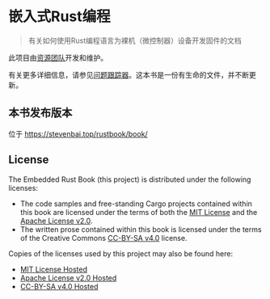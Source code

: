 # 嵌入式Rust编程

>有关如何使用Rust编程语言为裸机（微控制器）设备开发固件的文档

此项目由[资源团队](https://github.com/rust-embedded/wg#the-resources-team)开发和维护。

有关更多详细信息，请参见[问题跟踪器]。这本书是一份有生命的文件，并不断更新。

[问题跟踪器]: https://github.com/nkbai/book/issues

## 本书发布版本

位于 https://stevenbai.top/rustbook/book/

## License

The Embedded Rust Book (this project) is distributed under the following licenses:

* The code samples and free-standing Cargo projects contained within this book are licensed under the terms of both the [MIT License] and the [Apache License v2.0].
* The written prose contained within this book is licensed under the terms of the Creative Commons [CC-BY-SA v4.0] license.

Copies of the licenses used by this project may also be found here:

* [MIT License Hosted]
* [Apache License v2.0 Hosted]
* [CC-BY-SA v4.0 Hosted]

[MIT License]: ./LICENSE-MIT
[Apache License v2.0]: ./LICENSE-APACHE
[CC-BY-SA v4.0]: ./LICENSE-CC-BY-SA
[MIT License Hosted]: https://opensource.org/licenses/MIT
[Apache License v2.0 Hosted]: http://www.apache.org/licenses/LICENSE-2.0
[CC-BY-SA v4.0 Hosted]: https://creativecommons.org/licenses/by-sa/4.0/legalcode


 